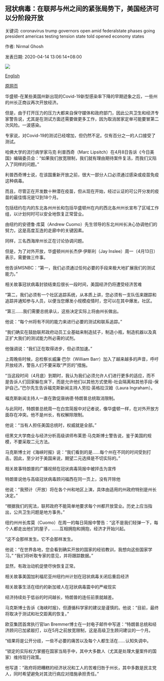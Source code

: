 ## 冠状病毒：在联邦与州之间的紧张局势下，美国经济可以分阶段开放

关键词: coronavirus trump governors open amid federalstate phases going president americas testing tension state told opened economy states

作者: Nirmal Ghosh

发表日期: 2020-04-14 13:06:14+08:00

![](https://www.straitstimes.com/sites/all/themes/custom/bootdemo/images/facebook_default_pic.jpg)

[English](Coronavirus%3A%20America%27s%20economy%20could%20be%20opened%20in%20phases%20amid%20federal-state%20tension.md)

[原网页](https://www.straitstimes.com/world/united-states/coronavirus-americas-economy-could-be-opened-in-phases-amid-federal-state)

华盛顿-在某些美国州新出现的Covid-19新型感染率下降的早期迹象之后，一些州的州长正商议再次开放经济。

但是，由于打开压力的压力大都来自保守媒体和政府部门，因此公共卫生和经济专家警告说，尤其是在测试方面还需要做更多工作，因为取消居家定单可能要冒第二次风险。一波感染。

专家说，对Covid-19的测试已经增加，但仍然不足。仅有百分之一的人口接受了测试。

哈佛大学的流行病学家马克·利普西奇（Marc Lipsitch）在4月8日告诉《今日美国》编辑委员会：“如果我们放宽限制，我们就有理由期待案件复活，而我们又陷入了同样的问题。”

利普西奇博士说，在该国重新开放之前，很大一部分人口必须通过感染或疫苗免疫这种病毒。

而且，尽管正在开发数十种潜在疫苗，但从现在开始，经过认证的可公开分发的疫苗的最佳情况是12到18个月。

包括纽约在内的东北各州州长和包括华盛顿州在内的西北各州州长宣布了区域工作组，以计划何时可以安全地恢复正常营业。

由纽约的安德鲁·库莫（Andrew Cuomo）先生领导的东北州州长决心协调他们的努力，这是高度互连的走廊中的关键因素。

同样，三名西海岸州长正在讨论协调问题。

但是，为了对外开放，华盛顿州州长杰伊·伊斯利（Jay Inslee）周一（4月13日）表示，需要做三件事。

他告诉MSNBC：“第一，我们必须通过任何必要的手段来极大地扩展我们的测试能力。”

相关故事冠状病毒封锁结束后很长一段时间，美国经济仍将遭受经济苦难

“第二，我们必须有一个社区追踪系统，从本质上讲，您必须有一支队伍来跟踪和追踪并通知参与人员，以便当您爆发小规模疫情时，您可以在其中爆发。社区。

“第三……我们需要总统承认，这些决定实际上将由州长做出。

他说：“每个州将有不同的能力来进行必要的测试和联系追踪。”

“我们确实在鼓励联邦政府动员工业基础来制造拭子，制造小瓶，制造机器以及真正扩大我们的测试能力所必需的试剂。

他强调说：“我们正在取得进步，但必须加速。”

上周晚些时候，总检察长威廉·巴尔（William Barr）加入了越来越多的声音，呼吁开放经济，警告人们不要采取“严厉的”措施。

“当这段时间（4月底）到期时，我认为我们必须允许人们进行更多的适应，而不是告诉人们回家躲在床下，而是允许他们以其他方式使用-社会隔离和其他手段-保护自己。”巴尔先生告诉福克斯新闻主持人劳拉·英格拉汉姆（Laura Ingraham）。

福克斯新闻主持人一直在敦促唐纳德·特朗普总统取消限制。

与此同时，特朗普总统周一在白宫简报中对记者说，像华盛顿一样，在对外开放方面存在冲突。他不是州长，有权解除限制。

他说：“当有人担任美国总统时，权威就是全部。”

纽黑文大学商业与经济分析高级讲师布莱恩·马克斯博士警告说，鉴于美国的规模，不要采取二元方法。

马克斯博士对《海峡时报》说：“我们看到的是……每个州在不同的时间受到打击。因此，至少对于美国来说，期望二元选择是不切实际的。”

相关故事特朗普的广播视频在冠状病毒简报中被抨击为宣传

特朗普说他与高级冠状病毒顾问福西在同一页上，没有开除他

他说：“我预计（开放）将在各个州和地区上演，具体由适用的州政府特别是州长决定。”

“根据我们的宪法，联邦政府不能简单地要求每个州都开放营业。历史上应当指出，公共卫生问题是地方事务。”

纽约州州长库莫（Cuomo）在周一的每日简报中警告：“这不是我们轻弹一下，每个人都走出他们的屋子，……互相拥抱和拥抱，经济才开始兴起。

“这不会那样发生。它不会那样发生。

他说：“在世界各地，您会看到确实开放的国家的经验教训，我想向这些国家学习。” “我们将听取专家的意见，并将跟踪数据。”

显然，有政治动机促使尽快恢复正常。

相关故事美国加利福尼亚州纽约州计划在冠状病毒关闭后重启经济

相关故事生活在纽约的新加坡人在冠状病毒震中的严峻现实

经济持续处于低谷的时间越长，特朗普的连任前景就越差。

马克斯博士告诉《海峡时报》，但遵循科学家的建议是谨慎的。他说：“目前，最终将取决于测试和社交距离的恢复。”

欧亚集团首席执行官Ian Bremmer博士在一封电子邮件中写道：“特朗普总统和经济顾问已加紧敲打，以在5月之前放宽限制，这是高级卫生顾问建议的一个月。

“结果将是公开分歧，一些不必要的痛苦以及每个人都生活在……认知失调中。

“锁定的实际权力掌握在国家当局手中，其中大多数人（尤其是处理大量案件的国家）维持现行政策。

他写道：“政府将把糟糕的经济状况和工人的苦难归咎于州长，其中多数是民主党人，同时希望避免对其流行病应对措施承担责任。”